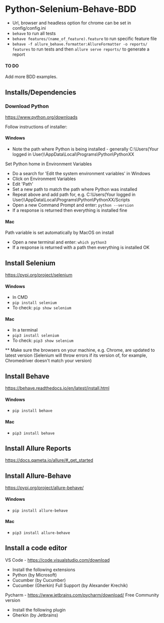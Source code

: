 # Python-Selenium-Behave-BDD

- Url, browser and headless option for chrome can be set in config/config.ini
- `behave` to run all tests
- `behave features/(name_of_feature).feature` to run specific feature file
- `behave -f allure_behave.formatter:AllureFormatter -o reports/ features` to run tests and then `allure serve reports/` to generate a report

#### TO DO

Add more BDD examples.

## Installs/Dependencies

### Download Python

https://www.python.org/downloads

Follow instructions of installer:

#### Windows

- Note the path where Python is being installed - generally C:\Users\(Your logged in User)\AppData\Local\Programs\Python\PythonXX

Set Python home in Environment Variables

- Do a search for 'Edit the system environment variables' in Windows
- Click on Environment Variables
- Edit 'Path'
- Set a new path to match the path where Python was installed
- Repeat above and add path for, e.g. C:\Users\(Your logged in User)\AppData\Local\Programs\Python\PythonXX/Scripts
- Open a new Command Prompt and enter: `python --version`
- If a response is returned then everything is installed fine

#### Mac

Path variable is set automatically by MacOS on install

- Open a new terminal and enter: `which python3`
- If a response is returned with a path then everything is installed OK

## Install Selenium

https://pypi.org/project/selenium

#### Windows

- In CMD
- `pip install selenium`
- To check: `pip show selenium`

#### Mac

- In a terminal
- `pip3 install selenium`
- To check: `pip3 show selenium`

\*\* Make sure the browsers on your machine, e.g. Chrome, are updated to latest version (Selenium will throw errors if its version of, for example, Chromedriver doesn't match your version)

## Install Behave

https://behave.readthedocs.io/en/latest/install.html

#### Windows

- `pip install behave`

#### Mac

- `pip3 install behave`

## Install Allure Reports

https://docs.qameta.io/allure/#_get_started

## Install Allure-Behave

https://pypi.org/project/allure-behave/

#### Windows

- `pip install allure-behave`

#### Mac

- `pip3 install allure-behave`

## Install a code editor

VS Code - https://code.visualstudio.com/download

- Install the following extensions
- Python (by Microsoft)
- Cucumber (by Cucumber)
- Cucumber (Gherkin) Full Support (by Alexander Krechik)

Pycharm - https://www.jetbrains.com/pycharm/download/ Free Community version

- Install the following plugin
- Gherkin (by Jetbrains)
